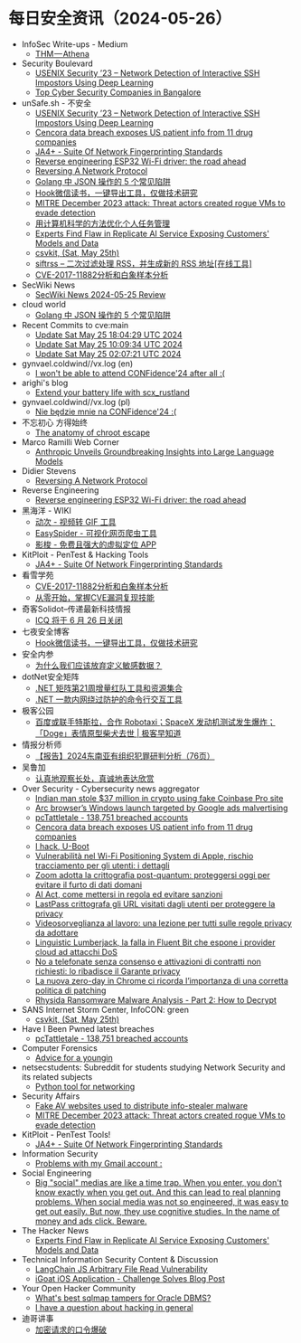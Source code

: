 # 每日安全资讯（2024-05-26）

- InfoSec Write-ups - Medium
  - [THM — Athena](https://infosecwriteups.com/thm-athena-afafaf479750?source=rss----7b722bfd1b8d---4)
- Security Boulevard
  - [USENIX Security ’23 – Network Detection of Interactive SSH Impostors Using Deep Learning](https://securityboulevard.com/2024/05/usenix-security-23-network-detection-of-interactive-ssh-impostors-using-deep-learning/)
  - [Top Cyber Security Companies in Bangalore](https://securityboulevard.com/2024/05/top-cyber-security-companies-in-bangalore/)
- unSafe.sh - 不安全
  - [USENIX Security ’23 – Network Detection of Interactive SSH Impostors Using Deep Learning](https://buaq.net/go-241604.html)
  - [Cencora data breach exposes US patient info from 11 drug companies](https://buaq.net/go-241593.html)
  - [JA4+ - Suite Of Network Fingerprinting Standards](https://buaq.net/go-241582.html)
  - [Reverse engineering ESP32 Wi-Fi driver: the road ahead](https://buaq.net/go-241581.html)
  - [Reversing A Network Protocol](https://buaq.net/go-241555.html)
  - [Golang 中 JSON 操作的 5 个常见陷阱](https://buaq.net/go-241557.html)
  - [Hook微信读书，一键导出工具，仅做技术研究](https://buaq.net/go-241595.html)
  - [MITRE December 2023 attack: Threat actors created rogue VMs to evade detection](https://buaq.net/go-241558.html)
  - [用计算机科学的方法优化个人任务管理](https://buaq.net/go-241554.html)
  - [Experts Find Flaw in Replicate AI Service Exposing Customers' Models and Data](https://buaq.net/go-241556.html)
  - [csvkit, (Sat, May 25th)](https://buaq.net/go-241566.html)
  - [siftrss – 二次过滤处理 RSS，并生成新的 RSS 地址[在线工具]](https://buaq.net/go-241547.html)
  - [CVE-2017-11882分析和白象样本分析](https://buaq.net/go-241570.html)
- SecWiki News
  - [SecWiki News 2024-05-25 Review](http://www.sec-wiki.com/?2024-05-25)
- cloud world
  - [Golang 中 JSON 操作的 5 个常见陷阱](https://cloudsjhan.github.io/2024/05/25/Golang-%E4%B8%AD-JSON-%E6%93%8D%E4%BD%9C%E7%9A%84-5-%E4%B8%AA%E5%B8%B8%E8%A7%81%E9%99%B7%E9%98%B1/)
- Recent Commits to cve:main
  - [Update Sat May 25 18:04:29 UTC 2024](https://github.com/trickest/cve/commit/e45fd5e66fd858559bd6a297f9dc86c009f61c73)
  - [Update Sat May 25 10:09:34 UTC 2024](https://github.com/trickest/cve/commit/000ae885ccceda791637fce27c6d837369cbe189)
  - [Update Sat May 25 02:07:21 UTC 2024](https://github.com/trickest/cve/commit/9d4f28ddab53701044db706fca2e5b469f0efe73)
- gynvael.coldwind//vx.log (en)
  - [I won't be able to attend CONFidence'24 after all :(](https://gynvael.coldwind.pl/?id=785)
- arighi's blog
  - [Extend your battery life with scx_rustland](http://arighi.blogspot.com/2024/05/extend-your-battery-life-with.html)
- gynvael.coldwind//vx.log (pl)
  - [Nie będzie mnie na CONFidence'24 :(](https://gynvael.coldwind.pl/?id=784)
- 不忘初心 方得始终
  - [The anatomy of chroot escape](http://terenceli.github.io/%E6%8A%80%E6%9C%AF/2024/05/25/chroot-escape)
- Marco Ramilli Web Corner
  - [Anthropic Unveils Groundbreaking Insights into Large Language Models](https://marcoramilli.com/2024/05/25/anthropic-unveils-groundbreaking-insights-into-large-language-models/)
- Didier Stevens
  - [Reversing A Network Protocol](https://blog.didierstevens.com/2024/05/25/reversing-a-network-protocol/)
- Reverse Engineering
  - [Reverse engineering ESP32 Wi-Fi driver: the road ahead](https://www.reddit.com/r/ReverseEngineering/comments/1d0am15/reverse_engineering_esp32_wifi_driver_the_road/)
- 黑海洋 - WIKI
  - [动次 - 视频转 GIF 工具](https://www.upx8.com/4173)
  - [EasySpider - 可视化网页爬虫工具](https://www.upx8.com/4172)
  - [影梭 - 免费且强大的虚拟定位 APP](https://www.upx8.com/4171)
- KitPloit - PenTest &amp; Hacking Tools
  - [JA4+ - Suite Of Network Fingerprinting Standards](http://www.kitploit.com/2024/05/ja4-suite-of-network-fingerprinting.html)
- 看雪学苑
  - [CVE-2017-11882分析和白象样本分析](https://mp.weixin.qq.com/s?__biz=MjM5NTc2MDYxMw==&mid=2458555501&idx=1&sn=99d873c7182ecf50f6f4ad61c5f952d6&chksm=b18da4e786fa2df12fc2fe09361c04bf702deacb01323b49385ac6a4fc742944cef028f67a69&scene=58&subscene=0#rd)
  - [从零开始，掌握CVE漏洞复现技能](https://mp.weixin.qq.com/s?__biz=MjM5NTc2MDYxMw==&mid=2458555501&idx=2&sn=13deb6ab25d31f49afcf2a1c4106554a&chksm=b18da4e786fa2df11efcda5c9548d28276929a02d036f90eb298d81757a2ad258f6e6807a393&scene=58&subscene=0#rd)
- 奇客Solidot–传递最新科技情报
  - [ICQ 将于 6 月 26 日关闭](https://www.solidot.org/story?sid=78267)
- 七夜安全博客
  - [Hook微信读书，一键导出工具，仅做技术研究](https://mp.weixin.qq.com/s?__biz=MzIwODIxMjc4MQ==&mid=2651005303&idx=1&sn=f10dec1ba4bb564fcaff3bcbbed47aa1&chksm=8cf10735bb868e230b974a308c99540b2b0424a25818c06a3f2c5f491fcf2c92436773de50b0&scene=58&subscene=0#rd)
- 安全内参
  - [为什么我们应该放弃定义敏感数据？](https://mp.weixin.qq.com/s?__biz=MzI4NDY2MDMwMw==&mid=2247511695&idx=1&sn=6f481dd4e1e88002630dcf9dd8b9612f&chksm=ebfae9afdc8d60b965d6789a0e432aa614e3c1776dbf4d367d126cd501769634c7d57bf325a3&scene=58&subscene=0#rd)
- dotNet安全矩阵
  - [.NET 矩阵第21周增量红队工具和资源集合](https://mp.weixin.qq.com/s?__biz=MzUyOTc3NTQ5MA==&mid=2247492104&idx=1&sn=73006435b974a72911abf657a6351059&chksm=fa594ce5cd2ec5f390f5330dae770b61e2c09ef89bd21368d6362c6afd0711f59ef6c7f4d333&scene=58&subscene=0#rd)
  - [.NET 一款内网绕过防护的命令行交互工具](https://mp.weixin.qq.com/s?__biz=MzUyOTc3NTQ5MA==&mid=2247492104&idx=2&sn=70ece05e1aa74a0350537ffffe6519de&chksm=fa594ce5cd2ec5f33f57b2f66ad134a2997a6e612bf03c393e58c51ee9c310b58b4bbe73c191&scene=58&subscene=0#rd)
- 极客公园
  - [百度或联手特斯拉，合作 Robotaxi；SpaceX 发动机测试发生爆炸；「Doge」表情原型柴犬去世 | 极客早知道](https://mp.weixin.qq.com/s?__biz=MTMwNDMwODQ0MQ==&mid=2653042447&idx=1&sn=91085dc44cebc1956bc1d1a6dec723ab&chksm=7e574ab94920c3aff3bd9ae5ac9acd1792d47c9f579a79df9912a5be5393467226df209ca643&scene=58&subscene=0#rd)
- 情报分析师
  - [【报告】2024东南亚有组织犯罪研判分析（76页）](https://mp.weixin.qq.com/s?__biz=MzA3Mjc1MTkwOA==&mid=2650549778&idx=1&sn=cafc37839ba8317cfbed54ad806165f0&chksm=87110059b066894fcc63275fd1fbc470aa9f245cee4803ab6d91da24162da0d34af24a80948c&scene=58&subscene=0#rd)
- 吴鲁加
  - [认真地观察长处，真诚地表达欣赏](https://mp.weixin.qq.com/s?__biz=Mzg5NDY4ODM1MA==&mid=2247484724&idx=1&sn=1baea52b1ee418743f79770d12eb78d2&chksm=c01a8805f76d01131fdf8cf81c2b6b91531bba82a6a4cb68eb40ed3e2727de1b99e5a97b82a3&scene=58&subscene=0#rd)
- Over Security - Cybersecurity news aggregator
  - [Indian man stole $37 million in crypto using fake Coinbase Pro site](https://www.bleepingcomputer.com/news/security/indian-man-stole-37-million-in-crypto-using-fake-coinbase-pro-site/)
  - [Arc browser’s Windows launch targeted by Google ads malvertising](https://www.bleepingcomputer.com/news/security/arc-browsers-windows-launch-targeted-by-google-ads-malvertising/)
  - [pcTattletale - 138,751 breached accounts](https://haveibeenpwned.com/PwnedWebsites#pcTattletale)
  - [Cencora data breach exposes US patient info from 11 drug companies](https://www.bleepingcomputer.com/news/security/cencora-data-breach-exposes-us-patient-info-from-11-drug-companies/)
  - [I hack, U-Boot](https://www.synacktiv.com/publications/i-hack-u-boot)
  - [Vulnerabilità nel Wi-Fi Positioning System di Apple, rischio tracciamento per gli utenti: i dettagli](https://www.cybersecurity360.it/news/vulnerabilita-nel-wi-fi-positioning-system-di-apple-rischio-tracciamento-per-gli-utenti-i-dettagli/)
  - [Zoom adotta la crittografia post-quantum: proteggersi oggi per evitare il furto di dati domani](https://www.cybersecurity360.it/news/zoom-adotta-la-crittografia-post-quantum-proteggersi-oggi-per-evitare-il-furto-di-dati-domani/)
  - [AI Act, come mettersi in regola ed evitare sanzioni](https://www.cybersecurity360.it/legal/privacy-dati-personali/ai-act-quadro-normativo-europeo/)
  - [LastPass crittografa gli URL visitati dagli utenti per proteggere la privacy](https://www.cybersecurity360.it/news/lastpass-crittografa-gli-url/)
  - [Videosorveglianza al lavoro: una lezione per tutti sulle regole privacy da adottare](https://www.cybersecurity360.it/news/videosorveglianza-al-lavoro-una-lezione-per-tutti-sulle-regole-privacy-da-adottare/)
  - [Linguistic Lumberjack, la falla in Fluent Bit che espone i provider cloud ad attacchi DoS](https://www.cybersecurity360.it/news/linguistic-lumberjack-la-falla-in-fluent-bit-che-espone-i-provider-cloud-ad-attacchi-dos/)
  - [No a telefonate senza consenso e attivazioni di contratti non richiesti: lo ribadisce il Garante privacy](https://www.cybersecurity360.it/news/no-a-telefonate-senza-consenso-e-attivazioni-di-contratti-non-richiesti-lo-ribadisce-il-garante-privacy/)
  - [La nuova zero-day in Chrome ci ricorda l’importanza di una corretta politica di patching](https://www.cybersecurity360.it/news/la-nuova-zero-day-in-chrome-ci-ricorda-limportanza-di-una-corretta-politica-di-patching/)
  - [Rhysida Ransomware Malware Analysis - Part 2: How to Decrypt](https://www.secjuice.com/rhysida-ransomware-malware-analysis-part-2-how-to-decrypt/)
- SANS Internet Storm Center, InfoCON: green
  - [csvkit, (Sat, May 25th)](https://isc.sans.edu/diary/rss/30938)
- Have I Been Pwned latest breaches
  - [pcTattletale - 138,751 breached accounts](https://haveibeenpwned.com/PwnedWebsites#pcTattletale)
- Computer Forensics
  - [Advice for a youngin](https://www.reddit.com/r/computerforensics/comments/1d0027x/advice_for_a_youngin/)
- netsecstudents: Subreddit for students studying Network Security and its related subjects
  - [Python tool for networking](https://www.reddit.com/r/netsecstudents/comments/1d06zpo/python_tool_for_networking/)
- Security Affairs
  - [Fake AV websites used to distribute info-stealer malware](https://securityaffairs.com/163673/cyber-crime/fake-av-websites-distribute-malware.html)
  - [MITRE December 2023 attack: Threat actors created rogue VMs to evade detection](https://securityaffairs.com/163658/apt/mitre-december-2023-attack-rogue-vms.html)
- KitPloit - PenTest Tools!
  - [JA4+ - Suite Of Network Fingerprinting Standards](http://www.kitploit.com/2024/05/ja4-suite-of-network-fingerprinting.html)
- Information Security
  - [Problems with my Gmail account :](https://www.reddit.com/r/Information_Security/comments/1d07och/problems_with_my_gmail_account/)
- Social Engineering
  - [Big "social" medias are like a time trap. When you enter, you don't know exactly when you get out. And this can lead to real planning problems. When social media was not so engineered, it was easy to get out easily. But now, they use cognitive studies. In the name of money and ads click. Beware.](https://www.reddit.com/r/SocialEngineering/comments/1d0c80m/big_social_medias_are_like_a_time_trap_when_you/)
- The Hacker News
  - [Experts Find Flaw in Replicate AI Service Exposing Customers' Models and Data](https://thehackernews.com/2024/05/experts-find-flaw-in-replicate-ai.html)
- Technical Information Security Content & Discussion
  - [LangChain JS Arbitrary File Read Vulnerability](https://www.reddit.com/r/netsec/comments/1d0oinw/langchain_js_arbitrary_file_read_vulnerability/)
  - [iGoat iOS Application - Challenge Solves Blog Post](https://www.reddit.com/r/netsec/comments/1d0f2j0/igoat_ios_application_challenge_solves_blog_post/)
- Your Open Hacker Community
  - [What's best sqlmap tampers for Oracle DBMS?](https://www.reddit.com/r/HowToHack/comments/1d0hw4t/whats_best_sqlmap_tampers_for_oracle_dbms/)
  - [I have a question about hacking in general](https://www.reddit.com/r/HowToHack/comments/1d061st/i_have_a_question_about_hacking_in_general/)
- 迪哥讲事
  - [加密请求的口令爆破](https://mp.weixin.qq.com/s?__biz=MzIzMTIzNTM0MA==&mid=2247494703&idx=1&sn=da2977f90a054231b3b98fd33b61c639&chksm=e8a5e64cdfd26f5a554d01e14cb755263250c6baa5955426e38e146927aac12f69ea99bf3a9e&scene=58&subscene=0#rd)
